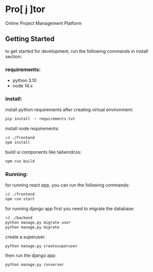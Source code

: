 # Pro[ j ]tor

Online Project Management Platform

## Getting Started
to get started for development, run the following commands in install section:

### requirements:
- python 3.10
- node 14.x

### install:
install python requirements after creating virtual environment:
```bash 
pip install -r requirements.txt
```
install node requirements:
```bash
cd ./frontend
npm install 
```
build ui components like tailwindcss:
```bash
npm run build
```

### Running:
for running react app, you can run the following commands:
```bash
cd ./frontend
npm run start
```
for running django app first you need to migrate the database:
```bash
cd ./backend
python manage.py migrate user
python manage.py migrate
```
create a superuser:
```bash
python manage.py createsuperuser
```
then run the django app:
```bash
python manage.py runserver
```